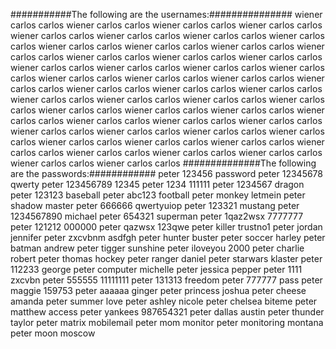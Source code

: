 ###########The following are the usernames:###############
wiener
carlos
carlos
wiener
carlos
carlos
wiener
carlos
carlos
wiener
carlos
carlos
wiener
carlos
carlos
wiener
carlos
carlos
wiener
carlos
carlos
wiener
carlos
carlos
wiener
carlos
carlos
wiener
carlos
carlos
wiener
carlos
carlos
wiener
carlos
carlos
wiener
carlos
carlos
wiener
carlos
carlos
wiener
carlos
carlos
wiener
carlos
carlos
wiener
carlos
carlos
wiener
carlos
carlos
wiener
carlos
carlos
wiener
carlos
carlos
wiener
carlos
carlos
wiener
carlos
carlos
wiener
carlos
carlos
wiener
carlos
carlos
wiener
carlos
carlos
wiener
carlos
carlos
wiener
carlos
carlos
wiener
carlos
carlos
wiener
carlos
carlos
wiener
carlos
carlos
wiener
carlos
carlos
wiener
carlos
carlos
wiener
carlos
carlos
wiener
carlos
carlos
wiener
carlos
carlos
wiener
carlos
carlos
wiener
carlos
carlos
wiener
carlos
carlos
wiener
carlos
carlos
wiener
carlos
carlos
wiener
carlos
carlos
wiener
carlos
carlos
wiener
carlos
carlos
wiener
carlos
carlos
wiener
carlos
carlos
wiener
carlos
carlos
wiener
carlos
carlos
wiener
carlos
carlos
wiener
carlos
carlos
wiener
carlos
carlos
##############The following are the passwords:############
peter
123456
password
peter
12345678
qwerty
peter
123456789
12345
peter
1234
111111
peter
1234567
dragon
peter
123123
baseball
peter
abc123
football
peter
monkey
letmein
peter
shadow
master
peter
666666
qwertyuiop
peter
123321
mustang
peter
1234567890
michael
peter
654321
superman
peter
1qaz2wsx
7777777
peter
121212
000000
peter
qazwsx
123qwe
peter
killer
trustno1
peter
jordan
jennifer
peter
zxcvbnm
asdfgh
peter
hunter
buster
peter
soccer
harley
peter
batman
andrew
peter
tigger
sunshine
peter
iloveyou
2000
peter
charlie
robert
peter
thomas
hockey
peter
ranger
daniel
peter
starwars
klaster
peter
112233
george
peter
computer
michelle
peter
jessica
pepper
peter
1111
zxcvbn
peter
555555
11111111
peter
131313
freedom
peter
777777
pass
peter
maggie
159753
peter
aaaaaa
ginger
peter
princess
joshua
peter
cheese
amanda
peter
summer
love
peter
ashley
nicole
peter
chelsea
biteme
peter
matthew
access
peter
yankees
987654321
peter
dallas
austin
peter
thunder
taylor
peter
matrix
mobilemail
peter
mom
monitor
peter
monitoring
montana
peter
moon
moscow